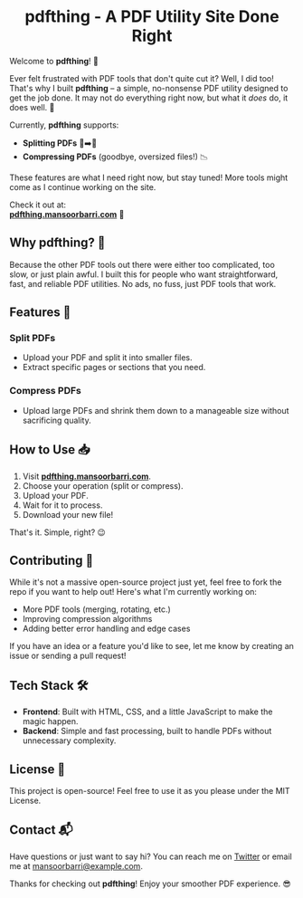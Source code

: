 <h1 align="center">
  <a style="text-decoration:none;" href="https://pdfthing.mansoorbarri.com" onmouseover="this.style.textDecoration='underline'" onmouseout="this.style.textDecoration='none'">pdfthing</a> - A PDF Utility Site Done Right
</h1>

Welcome to **pdfthing**! 🎉

Ever felt frustrated with PDF tools that don't quite cut it? Well, I did too! That's why I built **pdfthing** – a simple, no-nonsense PDF utility designed to get the job done. It may not do everything right now, but what it *does* do, it does well. 🙌

Currently, **pdfthing** supports:
- **Splitting PDFs** 📄➡️📄
- **Compressing PDFs** (goodbye, oversized files!) 📉

These features are what I need right now, but stay tuned! More tools might come as I continue working on the site.

Check it out at:  
[**pdfthing.mansoorbarri.com**](https://pdfthing.mansoorbarri.com) 🚀

## Why pdfthing? 🤔

Because the other PDF tools out there were either too complicated, too slow, or just plain awful. I built this for people who want straightforward, fast, and reliable PDF utilities. No ads, no fuss, just PDF tools that work.

## Features 🎯

### Split PDFs
- Upload your PDF and split it into smaller files.
- Extract specific pages or sections that you need.

### Compress PDFs
- Upload large PDFs and shrink them down to a manageable size without sacrificing quality.

## How to Use 📥

1. Visit [**pdfthing.mansoorbarri.com**](https://pdfthing.mansoorbarri.com).
2. Choose your operation (split or compress).
3. Upload your PDF.
4. Wait for it to process.
5. Download your new file!

That's it. Simple, right? 😉

## Contributing 🤝

While it's not a massive open-source project just yet, feel free to fork the repo if you want to help out! Here's what I'm currently working on:
- More PDF tools (merging, rotating, etc.)
- Improving compression algorithms
- Adding better error handling and edge cases

If you have an idea or a feature you'd like to see, let me know by creating an issue or sending a pull request!

## Tech Stack 🛠️

- **Frontend**: Built with HTML, CSS, and a little JavaScript to make the magic happen.
- **Backend**: Simple and fast processing, built to handle PDFs without unnecessary complexity.

## License 📜

This project is open-source! Feel free to use it as you please under the MIT License.

## Contact 📬

Have questions or just want to say hi? You can reach me on [Twitter](https://twitter.com/mansoorbarri) or email me at mansoorbarri@example.com.

Thanks for checking out **pdfthing**! Enjoy your smoother PDF experience. 😎
